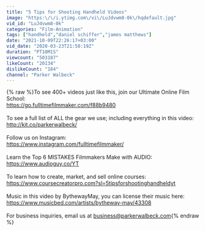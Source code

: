 ```yaml
---
title: "5 Tips for Shooting Handheld Videos"
image: "https:\/\/i.ytimg.com\/vi\/LuJdvwm8-0k\/hqdefault.jpg"
vid_id: "LuJdvwm8-0k"
categories: "Film-Animation"
tags: ["handheld","daniel schiffer","james matthews"]
date: "2021-10-09T22:26:17+03:00"
vid_date: "2020-03-23T21:50:19Z"
duration: "PT10M1S"
viewcount: "503187"
likeCount: "20134"
dislikeCount: "184"
channel: "Parker Walbeck"
---
```

{% raw %}To see 400+ videos just like this, join our Ultimate Online Film School: <br /><a rel="nofollow" target="blank" href="https://go.fulltimefilmmaker.com/f88b9480">https://go.fulltimefilmmaker.com/f88b9480</a><br /><br />To see a full list of ALL the gear we use; including everything in this video:<br /><a rel="nofollow" target="blank" href="http://kit.co/parkerwalbeck/">http://kit.co/parkerwalbeck/</a><br /><br />Follow us on Instagram:<br /><a rel="nofollow" target="blank" href="https://www.instagram.com/fulltimefilmmaker/">https://www.instagram.com/fulltimefilmmaker/</a><br /><br />Learn the Top 6 MISTAKES Filmmakers Make with AUDIO:<br /><a rel="nofollow" target="blank" href="https://www.audioguy.co/YT">https://www.audioguy.co/YT</a><br /><br />To learn how to create, market, and sell online courses:<br /><a rel="nofollow" target="blank" href="https://www.coursecreatorpro.com?sl=5tipsforshootinghandheldyt">https://www.coursecreatorpro.com?sl=5tipsforshootinghandheldyt</a><br /><br />Music in this video by BythewayMay, you can license their music here: <br /><a rel="nofollow" target="blank" href="https://www.musicbed.com/artists/bytheway-may/43308">https://www.musicbed.com/artists/bytheway-may/43308</a><br /><br />For business inquiries, email us at business@parkerwalbeck.com{% endraw %}
